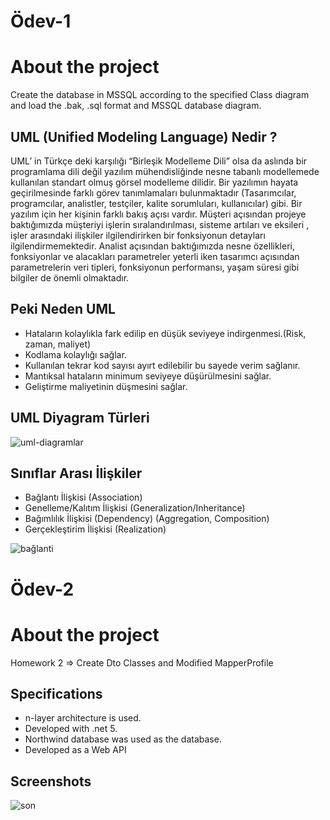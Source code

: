 # Ödev-1

# About the project

Create the database in MSSQL according to the specified Class diagram and load the .bak, .sql format and MSSQL database diagram.


## UML (Unified Modeling Language) Nedir ?

UML’ in Türkçe deki karşılığı “Birleşik Modelleme Dili” olsa da aslında bir programlama dili değil yazılım mühendisliğinde nesne tabanlı modellemede kullanılan standart olmuş görsel modelleme dilidir. Bir yazılımın hayata geçirilmesinde farklı görev tanımlamaları bulunmaktadır (Tasarımcılar, programcılar, analistler, testçiler, kalite sorumluları, kullanıcılar) gibi. Bir yazılım için her kişinin farklı bakış açısı vardır. Müşteri açısından projeye baktığımızda müşteriyi işlerin sıralandırılması, sisteme artıları ve eksileri , işler arasındaki ilişkiler ilgilendirirken bir fonksiyonun detayları ilgilendirmemektedir. Analist açısından baktığımızda nesne özellikleri, fonksiyonlar ve alacakları parametreler yeterli iken tasarımcı açısından parametrelerin veri tipleri, fonksiyonun performansı, yaşam süresi gibi bilgiler de önemli olmaktadır.
  
## Peki Neden UML

- Hataların kolaylıkla fark edilip en düşük seviyeye indirgenmesi.(Risk, zaman, maliyet)
- Kodlama kolaylığı sağlar.
- Kullanılan tekrar kod sayısı ayırt edilebilir bu sayede verim sağlanır.
- Mantıksal hataların minimum seviyeye düşürülmesini sağlar.
- Geliştirme maliyetinin düşmesini sağlar.

  
## UML Diyagram Türleri

![uml-diagramlar](https://user-images.githubusercontent.com/71569624/163593986-b9f359f9-18ac-41e9-bfbf-4126b69b07de.jpg)


  
## Sınıflar Arası İlişkiler

- Bağlantı İlişkisi (Association)
- Genelleme/Kalıtım İlişkisi (Generalization/Inheritance)
- Bağımlılık İlişkisi (Dependency) (Aggregation, Composition)
- Gerçekleştirim İlişkisi (Realization)

![bağlanti](https://user-images.githubusercontent.com/71569624/163593990-3e732ee0-d977-4ce8-89c9-205d83bc1aa0.png)


# Ödev-2

# About the project

Homework 2 => Create Dto Classes and Modified MapperProfile

## Specifications

- n-layer architecture is used.
- Developed with .net 5.
- Northwind database was used as the database.
- Developed as a Web API

  
## Screenshots

![son](https://user-images.githubusercontent.com/71569624/163593027-4921df08-a01f-491d-880f-2b211e78d924.PNG)

  
  
